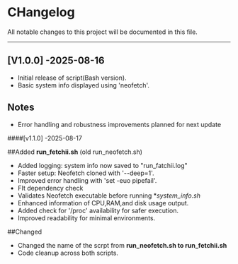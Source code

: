 # CHangelog
 All notable changes to this project will be documented in this file.

----
## [V1.0.0] -2025-08-16
- Initial release of script(Bash version).
- Basic system info displayed using 'neofetch'.


## Notes
- Error handling and robustness improvements planned for next update


####[v1.1.0] -2025-08-17

##Added
**run_fetchii.sh** (old run_neofetch.sh)
- Added logging: system info now saved to "run_fatchii.log"
- Faster setup: Neofetch cloned with '--deep=1'.
- Improved error handling with 'set -euo pipefail'.
- FIt dependency check 
- Validates Neofetch executable before running
**system_info.sh*
- Enhanced information of CPU,RAM,and disk usage output.
- Added check for '/proc' availability for safer execution.
- Improved readability for minimal environments.

##Changed
- Changed the name of the scrpt from **run_neofetch.sh to run_fetchii.sh**
- Code cleanup across both scripts.

